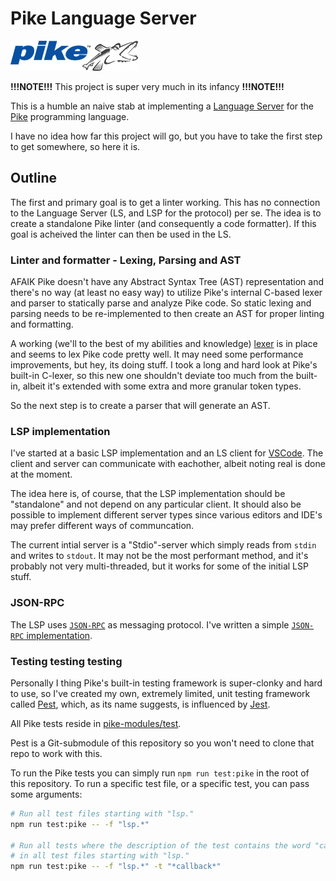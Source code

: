 # Pike Language Server

![Pike Programming Language](assets/pike_logo.png)

**!!!NOTE!!!** This project is super very much in its infancy **!!!NOTE!!!**

This is a humble an naive stab at implementing a
[Language Server](https://microsoft.github.io/language-server-protocol/) for the
[Pike](https://pike.lysator.liu.se/) programming language.

I have no idea how far this project will go, but you have to take the first step
to get somewhere, so here it is.

## Outline

The first and primary goal is to get a linter working. This has no connection
to the Language Server (LS, and LSP for the protocol) per se. The idea is to
create a standalone Pike linter (and consequently a code formatter). If this
goal is acheived the linter can then be used in the LS.

### Linter and formatter - Lexing, Parsing and AST

AFAIK Pike doesn't have any Abstract Syntax Tree (AST) representation and
there's no way (at least no easy way) to utilize Pike's internal C-based
lexer and parser to statically parse and analyze Pike code. So static lexing
and parsing needs to be re-implemented to then create an AST for proper linting
and formatting.

A working (we'll to the best of my abilities and knowledge)
[lexer](pike-modules/AST.pmod/Lexer.pmod) is in place and seems to lex Pike
code pretty well. It may need some performance improvements, but hey, its doing
stuff. I took a long and hard look at Pike's built-in C-lexer, so this new one
shouldn't deviate too much from the built-in, albeit it's extended with some
extra and more granular token types.

So the next step is to create a parser that will generate an AST.

### LSP implementation

I've started at a basic LSP implementation and an LS client for
[VSCode](https://code.visualstudio.com/). The client and server can communicate
with eachother, albeit noting real is done at the moment.

The idea here is, of course, that the LSP implementation should be "standalone"
and not depend on any particular client. It should also be possible to implement
different server types since various editors and IDE's may prefer different
ways of communcation.

The current intial server is a "Stdio"-server which simply reads from `stdin`
and writes to `stdout`. It may not be the most performant method, and it's
probably not very multi-threaded, but it works for some of the initial LSP
stuff.

### JSON-RPC

The LSP uses [`JSON-RPC`](https://www.jsonrpc.org/) as messaging protocol. I've
written a simple [`JSON-RPC` implementation](pike-modules/JsonRpc.pmod/module.pmod).

### Testing testing testing

Personally I thing Pike's built-in testing framework is super-clonky and
hard to use, so I've created my own, extremely limited, unit testing framework
called [Pest](https://github.com/poppa/pest), which, as its name suggests,
is influenced by [Jest](https://jestjs.io/).

All Pike tests reside in [pike-modules/test](pike-modules/test/).

Pest is a Git-submodule of this repository so you won't need to clone
that repo to work with this.

To run the Pike tests you can simply run `npm run test:pike` in the root of
this repository. To run a specific test file, or a specific test, you can
pass some arguments:

```sh
# Run all test files starting with "lsp."
npm run test:pike -- -f "lsp.*"

# Run all tests where the description of the test contains the word "callback"
# in all test files starting with "lsp."
npm run test:pike -- -f "lsp.*" -t "*callback*"
```

